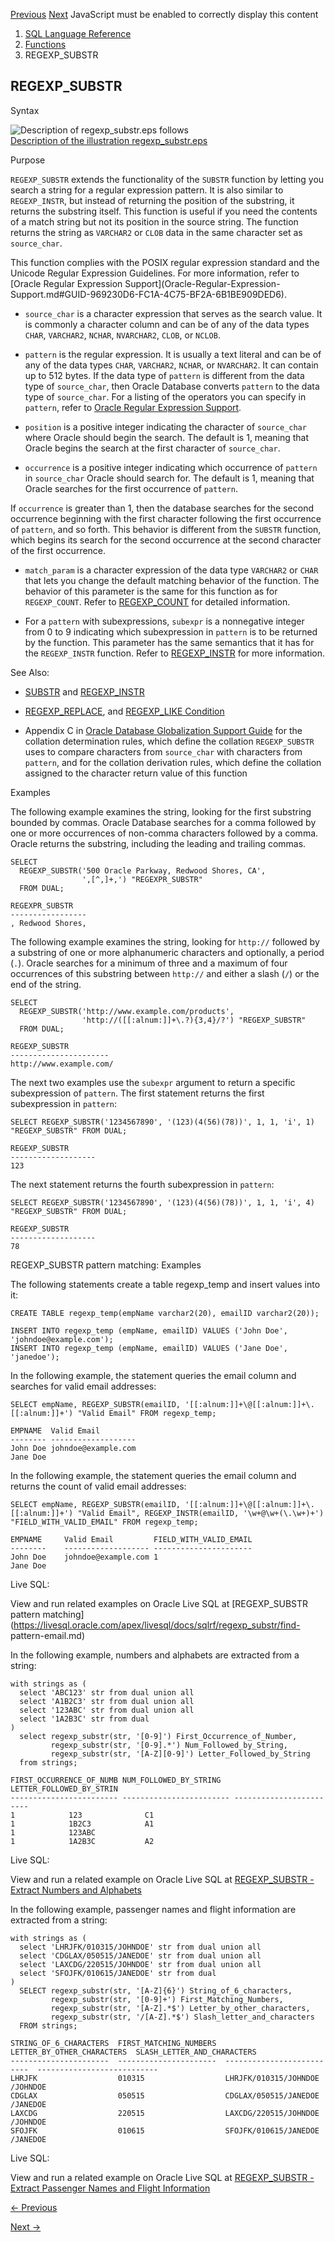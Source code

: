[Previous](REGEXP_REPLACE.md) [Next](REGR_-Linear-Regression-Functions.md)
JavaScript must be enabled to correctly display this content

  1. [SQL Language Reference ](index.md)
  2. [Functions](Functions.md)
  3. REGEXP_SUBSTR 

## REGEXP_SUBSTR

Syntax

![Description of regexp_substr.eps
follows](https://docs.oracle.com/en/database/oracle/oracle-database/23/sqlrf/img/regexp_substr.gif)  
[Description of the illustration
regexp_substr.eps](img_text/regexp_substr.md)

Purpose

`REGEXP_SUBSTR` extends the functionality of the `SUBSTR` function by letting
you search a string for a regular expression pattern. It is also similar to
`REGEXP_INSTR`, but instead of returning the position of the substring, it
returns the substring itself. This function is useful if you need the contents
of a match string but not its position in the source string. The function
returns the string as `VARCHAR2` or `CLOB` data in the same character set as
`source_char`.

This function complies with the POSIX regular expression standard and the
Unicode Regular Expression Guidelines. For more information, refer to [Oracle
Regular Expression Support](Oracle-Regular-Expression-
Support.md#GUID-969230D6-FC1A-4C75-BF2A-6B1BE909DED6).

  * `source_char` is a character expression that serves as the search value. It is commonly a character column and can be of any of the data types `CHAR`, `VARCHAR2`, `NCHAR`, `NVARCHAR2`, `CLOB`, or `NCLOB`. 

  * `pattern` is the regular expression. It is usually a text literal and can be of any of the data types `CHAR`, `VARCHAR2`, `NCHAR`, or `NVARCHAR2`. It can contain up to 512 bytes. If the data type of `pattern` is different from the data type of `source_char`, then Oracle Database converts `pattern` to the data type of `source_char`. For a listing of the operators you can specify in `pattern`, refer to [Oracle Regular Expression Support](Oracle-Regular-Expression-Support.md#GUID-969230D6-FC1A-4C75-BF2A-6B1BE909DED6). 

  * `position` is a positive integer indicating the character of `source_char` where Oracle should begin the search. The default is 1, meaning that Oracle begins the search at the first character of `source_char`. 

  * `occurrence` is a positive integer indicating which occurrence of `pattern` in `source_char` Oracle should search for. The default is 1, meaning that Oracle searches for the first occurrence of `pattern`. 

If `occurrence` is greater than 1, then the database searches for the second
occurrence beginning with the first character following the first occurrence
of `pattern`, and so forth. This behavior is different from the `SUBSTR`
function, which begins its search for the second occurrence at the second
character of the first occurrence.

  * `match_param` is a character expression of the data type `VARCHAR2` or `CHAR` that lets you change the default matching behavior of the function. The behavior of this parameter is the same for this function as for `REGEXP_COUNT`. Refer to [REGEXP_COUNT](REGEXP_COUNT.md#GUID-5148AF2E-9CED-497D-A78D-3A7847A45276) for detailed information. 

  * For a `pattern` with subexpressions, `subexpr` is a nonnegative integer from 0 to 9 indicating which subexpression in `pattern` is to be returned by the function. This parameter has the same semantics that it has for the `REGEXP_INSTR` function. Refer to [REGEXP_INSTR](REGEXP_INSTR.md#GUID-D21B53A1-83E2-4722-9BBB-638470715DD6) for more information. 

See Also:

  * [SUBSTR](SUBSTR.md#GUID-C8A20B57-C647-4649-A379-8651AA97187E) and [REGEXP_INSTR](REGEXP_INSTR.md#GUID-D21B53A1-83E2-4722-9BBB-638470715DD6)

  * [REGEXP_REPLACE](REGEXP_REPLACE.md#GUID-EA80A33C-441A-4692-A959-273B5A224490), and [REGEXP_LIKE Condition](Pattern-matching-Conditions.md#GUID-D2124F3A-C6E4-4CCA-A40E-2FFCABFD8E19)

  * Appendix C in [Oracle Database Globalization Support Guide](/pls/topic/lookup?ctx=en/database/oracle/oracle-database/23/sqlrf&id=NLSPG-GUID-AFCE41ED-775B-4A00-AF38-C436776AE0C5) for the collation determination rules, which define the collation `REGEXP_SUBSTR` uses to compare characters from `source_char` with characters from `pattern`, and for the collation derivation rules, which define the collation assigned to the character return value of this function 

Examples

The following example examines the string, looking for the first substring
bounded by commas. Oracle Database searches for a comma followed by one or
more occurrences of non-comma characters followed by a comma. Oracle returns
the substring, including the leading and trailing commas.

    
    
    SELECT
      REGEXP_SUBSTR('500 Oracle Parkway, Redwood Shores, CA',
                    ',[^,]+,') "REGEXPR_SUBSTR"
      FROM DUAL;
    
    REGEXPR_SUBSTR
    -----------------
    , Redwood Shores,
    

The following example examines the string, looking for `http://` followed by a
substring of one or more alphanumeric characters and optionally, a period
(`.`). Oracle searches for a minimum of three and a maximum of four
occurrences of this substring between `http://` and either a slash (`/`) or
the end of the string.

    
    
    SELECT
      REGEXP_SUBSTR('http://www.example.com/products',
                    'http://([[:alnum:]]+\.?){3,4}/?') "REGEXP_SUBSTR"
      FROM DUAL;
    
    REGEXP_SUBSTR
    ----------------------
    http://www.example.com/
    

The next two examples use the `subexpr` argument to return a specific
subexpression of `pattern`. The first statement returns the first
subexpression in `pattern`:

    
    
    SELECT REGEXP_SUBSTR('1234567890', '(123)(4(56)(78))', 1, 1, 'i', 1) 
    "REGEXP_SUBSTR" FROM DUAL;
    
    REGEXP_SUBSTR
    -------------------
    123
    

The next statement returns the fourth subexpression in `pattern`:

    
    
    SELECT REGEXP_SUBSTR('1234567890', '(123)(4(56)(78))', 1, 1, 'i', 4) 
    "REGEXP_SUBSTR" FROM DUAL;
    
    REGEXP_SUBSTR
    -------------------
    78

REGEXP_SUBSTR pattern matching: Examples

The following statements create a table regexp_temp and insert values into it:

    
    
    CREATE TABLE regexp_temp(empName varchar2(20), emailID varchar2(20));
    
    INSERT INTO regexp_temp (empName, emailID) VALUES ('John Doe', 'johndoe@example.com');
    INSERT INTO regexp_temp (empName, emailID) VALUES ('Jane Doe', 'janedoe');

In the following example, the statement queries the email column and searches
for valid email addresses:

    
    
    SELECT empName, REGEXP_SUBSTR(emailID, '[[:alnum:]]+\@[[:alnum:]]+\.[[:alnum:]]+') "Valid Email" FROM regexp_temp;
    
    EMPNAME  Valid Email
    -------- -------------------
    John Doe johndoe@example.com
    Jane Doe

In the following example, the statement queries the email column and returns
the count of valid email addresses:

    
    
    SELECT empName, REGEXP_SUBSTR(emailID, '[[:alnum:]]+\@[[:alnum:]]+\.[[:alnum:]]+') "Valid Email", REGEXP_INSTR(emailID, '\w+@\w+(\.\w+)+') "FIELD_WITH_VALID_EMAIL" FROM regexp_temp;
    
    EMPNAME		Valid Email			FIELD_WITH_VALID_EMAIL
    --------	-------------------	----------------------
    John Doe	johndoe@example.com	1
    Jane Doe	 

Live SQL:

View and run related examples on Oracle Live SQL at [REGEXP_SUBSTR pattern
matching](https://livesql.oracle.com/apex/livesql/docs/sqlrf/regexp_substr/find-
pattern-email.md)

In the following example, numbers and alphabets are extracted from a string:

    
    
    with strings as (   
      select 'ABC123' str from dual union all   
      select 'A1B2C3' str from dual union all   
      select '123ABC' str from dual union all   
      select '1A2B3C' str from dual   
    )   
      select regexp_substr(str, '[0-9]') First_Occurrence_of_Number,    
             regexp_substr(str, '[0-9].*') Num_Followed_by_String,   
             regexp_substr(str, '[A-Z][0-9]') Letter_Followed_by_String   
      from strings;
    
    FIRST_OCCURRENCE_OF_NUMB NUM_FOLLOWED_BY_STRING   LETTER_FOLLOWED_BY_STRIN
    ------------------------ ------------------------ ------------------------
    1			 123			  C1
    1			 1B2C3			  A1
    1			 123ABC
    1			 1A2B3C 		  A2

Live SQL:

View and run a related example on Oracle Live SQL at [REGEXP_SUBSTR - Extract
Numbers and
Alphabets](https://livesql.oracle.com/apex/livesql/docs/sqlrf/regexp_substr/extract1.md)

In the following example, passenger names and flight information are extracted
from a string:

    
    
    with strings as (    
      select 'LHRJFK/010315/JOHNDOE' str from dual union all    
      select 'CDGLAX/050515/JANEDOE' str from dual union all    
      select 'LAXCDG/220515/JOHNDOE' str from dual union all    
      select 'SFOJFK/010615/JANEDOE' str from dual    
    )    
      SELECT regexp_substr(str, '[A-Z]{6}') String_of_6_characters,   
             regexp_substr(str, '[0-9]+') First_Matching_Numbers,   
             regexp_substr(str, '[A-Z].*$') Letter_by_other_characters,     
             regexp_substr(str, '/[A-Z].*$') Slash_letter_and_characters     
      FROM strings;
    
    STRING_OF_6_CHARACTERS	FIRST_MATCHING_NUMBERS	LETTER_BY_OTHER_CHARACTERS	SLASH_LETTER_AND_CHARACTERS
    ----------------------	----------------------	--------------------------	---------------------------
    LHRJFK	                010315	                LHRJFK/010315/JOHNDOE	      	/JOHNDOE
    CDGLAX	                050515	                CDGLAX/050515/JANEDOE	      	/JANEDOE
    LAXCDG	                220515	                LAXCDG/220515/JOHNDOE	      	/JOHNDOE
    SFOJFK	                010615	                SFOJFK/010615/JANEDOE	      	/JANEDOE

Live SQL:

View and run a related example on Oracle Live SQL at [REGEXP_SUBSTR - Extract
Passenger Names and Flight
Information](https://livesql.oracle.com/apex/livesql/docs/sqlrf/regexp_substr/extract2.md)


[← Previous](REGEXP_REPLACE.md)

[Next →](REGR_-Linear-Regression-Functions.md)
